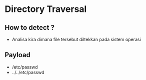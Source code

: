 # Directory Traversal

## How to detect ?
- Analisa kira dimana file tersebut diltekkan pada sistem operasi

## Payload
- /etc/passwd
- ../../etc/passwd
